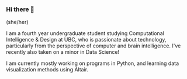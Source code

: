 ### Hi there 👋

<!--
**sandraradic/sandraradic** is a ✨ _special_ ✨ repository because its `README.md` (this file) appears on your GitHub profile.

Here are some ideas to get you started:

- 🔭 I’m currently working on ...
- 🌱 I’m currently learning ...
- 👯 I’m looking to collaborate on ...
- 🤔 I’m looking for help with ...
- 💬 Ask me about ...
- 📫 How to reach me: ...
- 😄 Pronouns: ...
- ⚡ Fun fact: ...
-->

(she/her)

I am a fourth year undergraduate student studying Computational Intelligence & Design at UBC, who is passionate about technology, particularly from the perspective of computer and brain intelligence. I've recently also taken on a minor in Data Science! 

I am currently mostly working on programs in Python, and learning data visualization methods using Altair.
